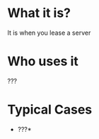 #                  What it is?

It is when you lease a server









#                  Who uses it

???









#                  Typical Cases

* ???*